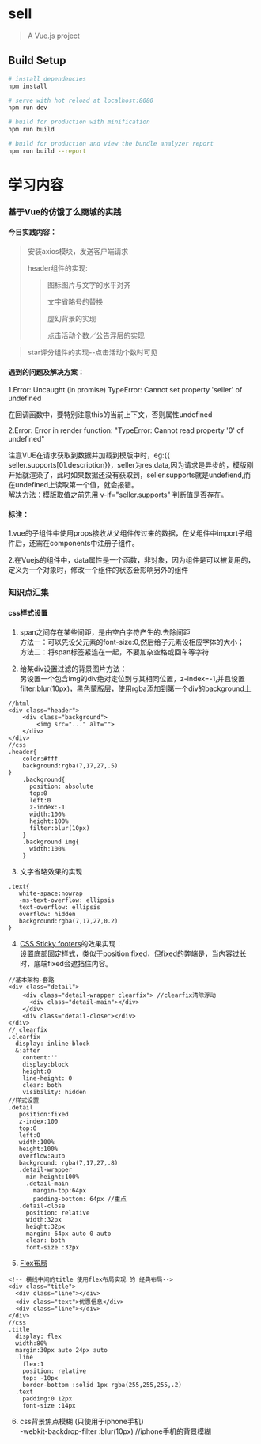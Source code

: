 # sell

> A Vue.js project

## Build Setup

``` bash
# install dependencies
npm install

# serve with hot reload at localhost:8080
npm run dev

# build for production with minification
npm run build

# build for production and view the bundle analyzer report
npm run build --report
```

# 学习内容

### 基于Vue的仿饿了么商城的实践

#### 今日实践内容：

> 安装axios模块，发送客户端请求
>
> header组件的实现:
>
>>	图标图片与文字的水平对齐
>>
>>	文字省略号的替换
>>
>>	虚幻背景的实现
>>
>>	点击活动个数／公告浮层的实现
>>

> star评分组件的实现--点击活动个数时可见


#### 遇到的问题及解决方案：
1.Error: Uncaught (in promise) TypeError: Cannot set property 'seller' of undefined

在回调函数中，要特别注意this的当前上下文，否则属性undefined

2.Error: Error in render function: "TypeError: Cannot read property '0' of undefined"

注意VUE在请求获取到数据并加载到模版中时，eg:{{ seller.supports[0].description}}，seller为res.data,因为请求是异步的，模版刚开始就渲染了，此时如果数据还没有获取到，seller.supports就是undefiend,而在undefined上读取第一个值，就会报错。
<br>解决方法：模版取值之前先用 v-if="seller.supports" 判断值是否存在。

#### 标注：
1.vue的子组件中使用props接收从父组件传过来的数据，在父组件中import子组件后，还需在components中注册子组件。

2.在Vuejs的组件中，data属性是一个函数，非对象，因为组件是可以被复用的，定义为一个对象时，修改一个组件的状态会影响另外的组件


### 知识点汇集
#### css样式设置

1. span之间存在某些间距，是由空白字符产生的.去除间距<br>
方法一：可以先设父元素的font-size:0,然后给子元素设相应字体的大小；<br>
方法二：将span标签紧连在一起，不要加杂空格或回车等字符

2. 给某div设置过滤的背景图片方法：<br>
另设置一个包含img的div绝对定位到与其相同位置，z-index=-1,并且设置filter:blur(10px)，黑色蒙版层，使用rgba添加到第一个div的background上
```
//html
<div class="header">
	<div class="background">
		<img src="..." alt="">
	</div>
</div>
//css
.header{
    color:#fff
    background:rgba(7,17,27,.5)
}
	.background{
	  position: absolute
	  top:0
	  left:0
	  z-index:-1
	  width:100%
	  height:100%
	  filter:blur(10px)
	}
	.background img{
	  width:100%
	}
```

3. 文字省略效果的实现
```
.text{
   white-space:nowrap
   -ms-text-overflow: ellipsis
   text-overflow: ellipsis
   overflow: hidden
   background:rgba(7,17,27,0.2)
}
```

4. [CSS Sticky footers](http://www.w3cplus.com/css3/css-secrets/sticky-footers.html)的效果实现：<br>
设置底部固定样式，类似于position:fixed，但fixed的弊端是，当内容过长时，底端fixed会遮挡住内容。
```
//基本架构-套路
<div class="detail">
    <div class="detail-wrapper clearfix"> //clearfix清除浮动
      <div class="detail-main"></div>
    </div>
    <div class="detail-close"></div>
</div>
// clearfix
.clearfix
  display: inline-block
  &:after
    content:''
    display:block
    height:0
    line-height: 0
    clear: both
    visibility: hidden
//样式设置
.detail
   position:fixed
   z-index:100
   top:0
   left:0
   width:100%
   height:100%
   overflow:auto
   background: rgba(7,17,27,.8)
   .detail-wrapper
     min-height:100%
     .detail-main
       margin-top:64px
       padding-bottom: 64px //重点
   .detail-close
     position: relative
     width:32px
     height:32px
     margin:-64px auto 0 auto
     clear: both
     font-size :32px

```

5. [Flex布局](http://www.ruanyifeng.com/blog/2015/07/flex-grammar.html?utm_source=tuicool)
```
<!-- 横线中间的title 使用flex布局实现 的 经典布局-->
<div class="title">
  <div class="line"></div>
  <div class="text">优惠信息</div>
  <div class="line"></div>
</div>
//css
.title
  display: flex
  width:80%
  margin:30px auto 24px auto
  .line
    flex:1
    position: relative
    top: -10px
    border-bottom :solid 1px rgba(255,255,255,.2)
  .text
    padding:0 12px
    font-size :14px
```

6. css背景焦点模糊 (只使用于iphone手机)<br>
 -webkit-backdrop-filter :blur(10px) //iphone手机的背景模糊


